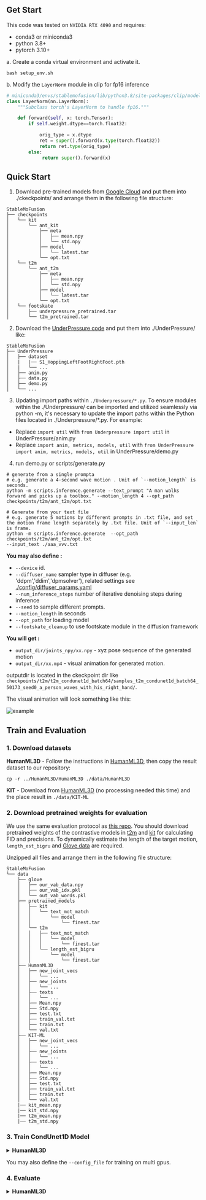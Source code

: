 ## Get Start

This code was tested on `NVIDIA RTX 4090` and requires:

* conda3 or miniconda3
* python 3.8+
* pytorch 3.10+


a. Create a conda virtual environment and activate it.

```shell
bash setup_env.sh
```
b. Modify the `LayerNorm` module in clip for fp16 inference
```python
# miniconda3/envs/stablemofusion/lib/python3.8/site-packages/clip/model.py
class LayerNorm(nn.LayerNorm):
    """Subclass torch's LayerNorm to handle fp16."""

    def forward(self, x: torch.Tensor):
        if self.weight.dtype==torch.float32:

            orig_type = x.dtype
            ret = super().forward(x.type(torch.float32)) 
            return ret.type(orig_type)  
        else:
             return super().forward(x)
```
 
## Quick Start
1. Download pre-trained models from [Google Cloud](https://drive.google.com/drive/folders/1o3h0DHEz5gKG-9cTdl3lUEwjwW51Ay81?usp=sharing) and put them into ./ckeckpoints/ and arrange them in the following file structure:
```text
StableMoFusion
├── checkpoints
│   └── kit
│       └── ant_kit
│           ├── meta
│           │   ├── mean.npy
│           │   └── std.npy
│           ├── model
│           │   └── latest.tar
│           └── opt.txt
│   └── t2m
│       └── ant_t2m
│           ├── meta
│           │   ├── mean.npy
│           │   └── std.npy
│           ├── model
│           │   └── latest.tar
│           └── opt.txt
│   └── footskate
│       ├── underpressure_pretrained.tar
│       └── t2m_pretrained.tar  
```
2. Download the [UnderPressure code](https://github.com/InterDigitalInc/UnderPressure) and put them into ./UnderPressure/ like:
```
StableMoFusion
├── UnderPressure
│   ├── dataset
│   |   |── S1_HoppingLeftFootRightFoot.pth
│   |   └── ...
│   ├── anim.py
│   ├── data.py
│   ├── demo.py
│   └── ...
```
3. Updating import paths within `./Underpressure/*.py`. 
To ensure modules within the ./Underpressure/ can be imported and utilized seamlessly via python -m, it's necessary to update the import paths within the Python files located in ./Underpressure/*.py. For example:
* Replace `import util` with `from Underpressure import util` in UnderPressure/anim.py
* Replace `import anim, metrics, models, util`  with `from UnderPressure import anim, metrics, models, util` in UnderPressure/demo.py
4. run demo.py or scripts/generate.py 
```shell
# generate from a single prompta
# e.g. generate a 4-second wave motion . Unit of `--motion_length` is seconds.
python -m scripts.inference.generate --text_prompt "A man walks forward and picks up a toolbox." --motion_length 4 --opt_path checkpoints/t2m/ant_t2m/opt.txt

# Generate from your text file
# e.g. generate 5 motions by different prompts in .txt file, and set the motion frame length separately by .txt file. Unit of `--input_len` is frame.
python -m scripts.inference.generate  --opt_path checkpoints/t2m/ant_t2m/opt.txt
--input_text ./aaa_vvv.txt

```

**You may also define :**

* `--device` id.
* `--diffuser_name` sampler type in diffuser (e.g. 'ddpm','ddim','dpmsolver'), related settings see [./config/diffuser_params.yaml](config/diffuser_params.yaml)
* `--num_inference_steps` number of iterative denoising steps during inference
* `--seed` to sample different prompts.
* `--motion_length`  in seconds 
* `--opt_path` for loading model
* `--footskate_cleanup` to use footskate module in the diffusion framework

**You will get :**

* `output_dir/joints_npy/xx.npy` - xyz pose sequence of the generated motion
* `output_dir/xx.mp4` - visual animation for generated motion.

outputdir is located in the ckeckpoint dir like `checkpoints/t2m/t2m_condunet1d_batch64/samples_t2m_condunet1d_batch64_50173_seed0_a_person_waves_with_his_right_hand/`.

The visual animation will look something like this:

![example](./assets/wave.gif)

##  Train and Evaluation

### 1. Download datasets 

**HumanML3D** - Follow the instructions in [HumanML3D](https://github.com/EricGuo5513/HumanML3D.git),
then copy the result dataset to our repository:

```shell
cp -r ../HumanML3D/HumanML3D ./data/HumanML3D
```

**KIT** - Download from [HumanML3D](https://github.com/EricGuo5513/HumanML3D.git) (no processing needed this time) and the place result in `./data/KIT-ML`
</details>

### 2. Download pretrained weights for evaluation
We use the same evaluation protocol as [this repo](https://github.com/EricGuo5513/text-to-motion). You should download pretrained weights of the contrastive models in [t2m](https://drive.google.com/file/d/1DSaKqWX2HlwBtVH5l7DdW96jeYUIXsOP/view) and [kit](https://drive.google.com/file/d/1tX79xk0fflp07EZ660Xz1RAFE33iEyJR/view) for calculating FID and precisions. To dynamically estimate the length of the target motion, `length_est_bigru` and [Glove data](https://drive.google.com/drive/folders/1qxHtwffhfI4qMwptNW6KJEDuT6bduqO7?usp=sharing) are required.

Unzipped all files and arrange them in the following file structure:

```text
StableMoFusion 
└── data
    ├── glove
    │   ├── our_vab_data.npy
    │   ├── our_vab_idx.pkl
    │   └── out_vab_words.pkl
    ├── pretrained_models
    │   ├── kit
    │   │   └── text_mot_match
    │   │       └── model
    │   │           └── finest.tar
    │   └── t2m
    │   │   ├── text_mot_match
    │   │   │   └── model
    │   │   │       └── finest.tar
    │   │   └── length_est_bigru
    │   │       └── model
    │   │           └── finest.tar
    ├── HumanML3D
    │   ├── new_joint_vecs
    │   │   └── ...
    │   ├── new_joints
    │   │   └── ...
    │   ├── texts
    │   │   └── ...
    │   ├── Mean.npy
    │   ├── Std.npy
    │   ├── test.txt
    │   ├── train_val.txt
    │   ├── train.txt
    │   └── val.txt
    ├── KIT-ML
    │   ├── new_joint_vecs
    │   │   └── ...
    │   ├── new_joints
    │   │   └── ...
    │   ├── texts
    │   │   └── ...
    │   ├── Mean.npy
    │   ├── Std.npy
    │   ├── test.txt
    │   ├── train_val.txt
    │   ├── train.txt
    │   └── val.txt
    |── kit_mean.npy
    |── kit_std.npy
    |── t2m_mean.npy
    |── t2m_std.npy
```

### 3. Train CondUnet1D Model
<details>
  <summary><b>HumanML3D</b></summary>

```shell 
bash train.sh
```
</details>


You may also define the `--config_file` for training on multi gpus.


### 4. Evaluate

<details>
  <summary><b>HumanML3D</b></summary>
```shell
bash eval.sh
```
</details>

